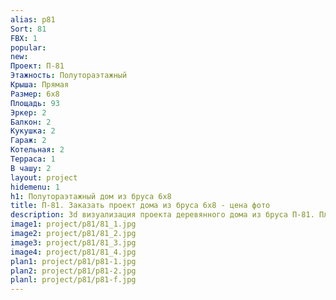 ```yaml
---
alias: p81
Sort: 81
FBX: 1
popular: 
new: 
Проект: П-81
Этажность: Полутораэтажный
Крыша: Прямая
Размер: 6х8
Площадь: 93
Эркер: 2
Балкон: 2
Кукушка: 2
Гараж: 2
Котельная: 2
Терраса: 1
В чашу: 2
layout: project
hidemenu: 1
h1: Полутораэтажный дом из бруса 6х8
title: П-81. Заказать проект дома из бруса 6х8 - цена фото
description: 3d визуализация проекта деревянного дома из бруса П-81. Площадь 93 м2, размер 6х8. Вы можете внести любые изменения в проект.
image1: project/p81/81_1.jpg
image2: project/p81/81_2.jpg
image3: project/p81/81_3.jpg
image4: project/p81/81_4.jpg
plan1: project/p81/p81-1.jpg
plan2: project/p81/p81-2.jpg
planl: project/p81/p81-f.jpg
---
```

